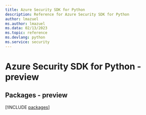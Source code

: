 ```yaml
---
title: Azure Security SDK for Python
description: Reference for Azure Security SDK for Python
author: lmazuel
ms.author: lmazuel
ms.data: 02/13/2023
ms.topic: reference
ms.devlang: python
ms.service: security
---
```

# Azure Security SDK for Python - preview
## Packages - preview
[!INCLUDE [packages](security-index.md)]